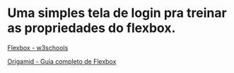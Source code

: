 # Uma simples tela de login pra treinar as propriedades do flexbox.
[Flexbox - w3schools ](https://www.w3schools.com/css/css3_flexbox.asp)

[Origamid - Guia completo de Flexbox](https://origamid.com/projetos/flexbox-guia-completo/)
